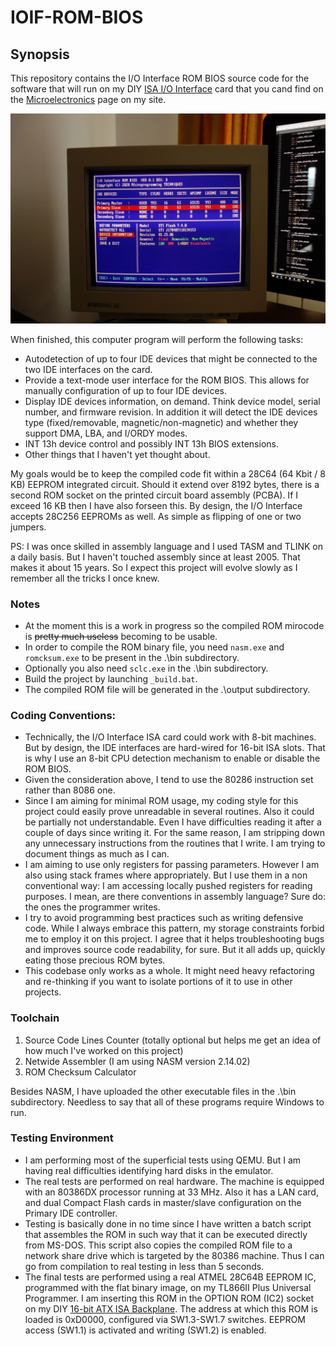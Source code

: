 # IOIF-ROM-BIOS

## Synopsis
This repository contains the I/O Interface ROM BIOS source code for the software that will run on my DIY [ISA I/O Interface](http://www.alexandrugroza.ro/microelectronics/isa-io-interface/index.html) card that you cand find on the [Microelectronics](http://www.alexandrugroza.ro/microelectronics/index.html) page on my site.

![I/O Interface ROM BIOS](https://github.com/agroza/IOIF-ROM-BIOS/blob/master/images/rom-bios-01d.jpg?raw=true)

When finished, this computer program will perform the following tasks:
* Autodetection of up to four IDE devices that might be connected to the two IDE interfaces on the card.
* Provide a text-mode user interface for the ROM BIOS. This allows for manually configuration of up to four IDE devices.
* Display IDE devices information, on demand. Think device model, serial number, and firmware revision. In addition it will detect the IDE devices type (fixed/removable, magnetic/non-magnetic) and whether they support DMA, LBA, and I/ORDY modes. 
* INT 13h device control and possibly INT 13h BIOS extensions.
* Other things that I haven't yet thought about.

My goals would be to keep the compiled code fit within a 28C64 (64 Kbit / 8 KB) EEPROM integrated circuit. Should it extend over 8192 bytes, there is a second ROM socket on the printed circuit board assembly (PCBA). If I exceed 16 KB then I have also forseen this. By design, the I/O Interface accepts 28C256 EEPROMs as well. As simple as flipping of one or two jumpers.

PS: I was once skilled in assembly language and I used TASM and TLINK on a daily basis. But I haven't touched assembly since at least 2005. That makes it about 15 years. So I expect this project will evolve slowly as I remember all the tricks I once knew.

### Notes
* At the moment this is a work in progress so the compiled ROM mirocode is ~~pretty much useless~~ becoming to be usable.
* In order to compile the ROM binary file, you need ```nasm.exe``` and ```romcksum.exe``` to be present in the .\bin subdirectory.
* Optionally you also need ```sclc.exe``` in the .\bin subdirectory.
* Build the project by launching ```_build.bat```.
* The compiled ROM file will be generated in the .\output subdirectory.

### Coding Conventions:
* Technically, the I/O Interface ISA card could work with 8-bit machines. But by design, the IDE interfaces are hard-wired for 16-bit ISA slots. That is why I use an 8-bit CPU detection mechanism to enable or disable the ROM BIOS.
* Given the consideration above, I tend to use the 80286 instruction set rather than 8086 one.
* Since I am aiming for minimal ROM usage, my coding style for this project could easily prove unreadable in several routines. Also it could be partially not understandable. Even I have difficulties reading it after a couple of days since writing it. For the same reason, I am stripping down any unnecessary instructions from the routines that I write. I am trying to document things as much as I can.
* I am aiming to use only registers for passing parameters. However I am also using stack frames where appropriately. But I use them in a non conventional way: I am accessing locally pushed registers for reading purposes. I mean, are there conventions in assembly language? Sure do: the ones the programmer writes.
* I try to avoid programming best practices such as writing defensive code. While I always embrace this pattern, my storage constraints forbid me to employ it on this project. I agree that it helps troubleshooting bugs and improves source code readability, for sure. But it all adds up, quickly eating those precious ROM bytes.
* This codebase only works as a whole. It might need heavy refactoring and re-thinking if you want to isolate portions of it to use in other projects.

### Toolchain
1. Source Code Lines Counter (totally optional but helps me get an idea of how much I've worked on this project)
2. Netwide Assembler (I am using NASM version 2.14.02)
3. ROM Checksum Calculator

Besides NASM, I have uploaded the other executable files in the .\bin subdirectory.
Needless to say that all of these programs require Windows to run.

### Testing Environment
* I am performing most of the superficial tests using QEMU. But I am having real difficulties identifying hard disks in the emulator.
* The real tests are performed on real hardware. The machine is equipped with an 80386DX processor running at 33 MHz. Also it has a LAN card, and dual Compact Flash cards in master/slave configuration on the Primary IDE controller.
* Testing is basically done in no time since I have written a batch script that assembles the ROM in such way that it can be executed directly from MS-DOS. This script also copies the compiled ROM file to a network share drive which is targeted by the 80386 machine. Thus I can go from compilation to real testing in less than 5 seconds.
* The final tests are performed using a real ATMEL 28C64B EEPROM IC, programmed with the flat binary image, on my TL866II Plus Universal Programmer. I am inserting this ROM in the OPTION ROM (IC2) socket on my DIY [16-bit ATX ISA Backplane](http://www.alexandrugroza.ro/microelectronics/isa-backplane/index.html). The address at which this ROM is loaded is 0xD0000, configured via SW1.3-SW1.7 switches. EEPROM access (SW1.1) is activated and writing (SW1.2) is enabled.

